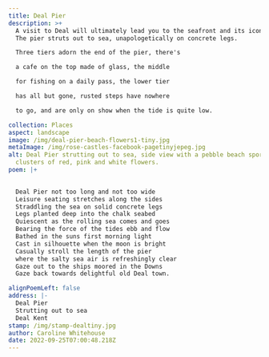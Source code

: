 ```yaml
---
title: Deal Pier
description: >+
  A visit to Deal will ultimately lead you to the seafront and its iconic pier.
  The pier struts out to sea, unapologetically on concrete legs. 

  Three tiers adorn the end of the pier, there's

  a cafe on the top made of glass, the middle

  for fishing on a daily pass, the lower tier 

  has all but gone, rusted steps have nowhere 

  to go, and are only on show when the tide is quite low.

collection: Places
aspect: landscape
image: /img/deal-pier-beach-flowers1-tiny.jpg
metaImage: /img/rose-castles-facebook-pagetinyjepeg.jpg
alt: Deal Pier strutting out to sea, side view with a pebble beach sporting
  clusters of red, pink and white flowers.
poem: |+
  

  Deal Pier not too long and not too wide
  Leisure seating stretches along the sides
  Straddling the sea on solid concrete legs
  Legs planted deep into the chalk seabed
  Quiescent as the rolling sea comes and goes
  Bearing the force of the tides ebb and flow
  Bathed in the suns first morning light 
  Cast in silhouette when the moon is bright
  Casually stroll the length of the pier
  where the salty sea air is refreshingly clear
  Gaze out to the ships moored in the Downs
  Gaze back towards delightful old Deal town.

alignPoemLeft: false
address: |-
  Deal Pier
  Strutting out to sea
  Deal Kent
stamp: /img/stamp-dealtiny.jpg
author: Caroline Whitehouse
date: 2022-09-25T07:00:48.218Z
---
```

